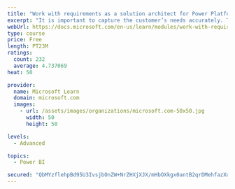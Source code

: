 ```yaml
---
title: "Work with requirements as a solution architect for Power Platform and Dynamics 365"
excerpt: "It is important to capture the customer’s needs accurately. This module explains how to capture requirements and identify functional and non-functional items."
webUrl: https://docs.microsoft.com/en-us/learn/modules/work-with-requirements/
type: course
price: Free
length: PT23M
ratings:
  count: 232
  average: 4.737069
heat: 50

provider:
  name: Microsoft Learn
  domain: microsoft.com
  images:
    - url: /assets/images/organizations/microsoft.com-50x50.jpg
      width: 50
      height: 50

levels:
  - Advanced

topics:
  - Power BI

secured: "QbMYzflehpBd95U3IvsjbOnZW+NrZHXjXJX/mHbOXkgx0antB2qrDMehfazXqrXM6D/k/vJ4fI9drf4H9nBMYxIMLhPCpKW31XbK14yHCedebB6bVm7lbzRuTFiX0v2bEvuDmeb+AZpKa+VToo6JEeoDh8HzkOB2v7Br1qYvCLrpZ7/2vOBv5yd/xZ7YYgFcmPQV41at3W0jbk6dLEOEYKXo5tpaHfant4qmRLajM/3LBmWgJVR82tyAAj6CtP//4EligPCoHiAj2je/RjAujaGQA5TTcyUh2dtJ8KN0oaMdTUxNlc8Zopfx8xW+eq/oxZdwbw3QAFzOSQH0X6mNv8pUUNBUBZ1R4pPGf9cRAyrlvawH+EbmgKowualR03Ryd6/Ad+j6dHgll9nVZ1169w==;TocdA4ScKoJ1CYrpOqqv2Q=="
---
```


